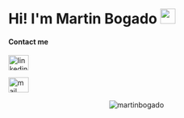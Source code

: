 
<!--
**martinbogado/martinbogado** is a ✨ _special_ ✨ repository because its `README.md` (this file) appears on your GitHub profile.

Here are some ideas to get you started:

- 🔭 I’m currently working on ...
- 🌱 I’m currently learning ...
- 👯 I’m looking to collaborate on ...
- 🤔 I’m looking for help with ...
- 💬 Ask me about ...
- 📫 How to reach me: ...
- 😄 Pronouns: ...
- ⚡ Fun fact: ...
-->
<h1>Hi! I'm Martin Bogado <img src="https://raw.githubusercontent.com/iampavangandhi/iampavangandhi/master/gifs/Hi.gif" width="30px"></h1>

<h4 align="left"> Contact me</h4>
   
<p align="left">
<a href="https://www.linkedin.com/in/martin-emmanuel-bogado-8a7b28162" rel="noreferrer" target="_blank" margin="30px"><img align="center" src="https://camo.githubusercontent.com/c8a9c5b414cd812ad6a97a46c29af67239ddaeae08c41724ff7d945fb4c047e5/68747470733a2f2f6564656e742e6769746875622e696f2f537570657254696e7949636f6e732f696d616765732f7376672f6c696e6b6564696e2e737667" alt="linkedin" height="30" width="40" /></a>
  
<a href="mailto:martinbogado@live.com.ar" rel="noreferrer" target="_blank" margin="30px"><img align="center" src="https://camo.githubusercontent.com/4a3dd8d10a27c272fd04b2ce8ed1a130606f95ea6a76b5e19ce8b642faa18c27/68747470733a2f2f6564656e742e6769746875622e696f2f537570657254696e7949636f6e732f696d616765732f7376672f676d61696c2e737667" alt="mail" height="30" width="40" /></a>
</p>

<p align="center">&nbsp;<img align="center" src="https://github-readme-stats.vercel.app/api?username=martinbogado&show_icons=true&theme=merko&locale=en" alt="martinbogado" /></p>
